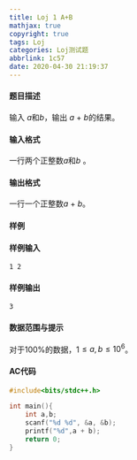 ```yaml
---
title: Loj 1 A+B
mathjax: true
copyright: true
tags: Loj
categories: Loj测试题
abbrlink: 1c57
date: 2020-04-30 21:19:37
---
```


#### 题目描述

输入 $a$和$b$，输出 $a$ + $b$的结果。

#### 输入格式

一行两个正整数$a$和$b$ 。

#### 输出格式

一行一个正整数$a$ + $b$。

<!--less-->

#### 样例

#### 样例输入

```
1 2
```

#### 样例输出

```
3
```

#### 数据范围与提示

对于100%的数据，1$\leq a,b \leq 10^6$。

#### AC代码

```c++
#include<bits/stdc++.h> 

int main(){
	int a,b;
	scanf("%d %d", &a, &b);
	printf("%d",a + b);
	return 0;
}
```

